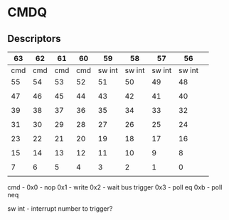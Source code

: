# CMDQ

## Descriptors

| 63  | 62  | 61  | 60  | 59     | 58     | 57     | 56     |   |
|-----|-----|-----|-----|--------|--------|--------|--------|---|
| cmd | cmd | cmd | cmd | sw int | sw int | sw int | sw int |   |
| 55  | 54  | 53  | 52  | 51     | 50     | 49     | 48     |   |
|     |     |     |     |        |        |        |        |   |
| 47  | 46  | 45  | 44  | 43     | 42     | 41     | 40     |   |
|     |     |     |     |        |        |        |        |   |
| 39  | 38  | 37  | 36  | 35     | 34     | 33     | 32     |   |
|     |     |     |     |        |        |        |        |   |
| 31  | 30  | 29  | 28  | 27     | 26     | 25     | 24     |   |
|     |     |     |     |        |        |        |        |   |
| 23  | 22  | 21  | 20  | 19     | 18     | 17     | 16     |   |
|     |     |     |     |        |        |        |        |   |
| 15  | 14  | 13  | 12  | 11     | 10     | 9      | 8      |   |
|     |     |     |     |        |        |        |        |   |
| 7   | 6   | 5   | 4   | 3      | 2      | 1      | 0      |   |
|     |     |     |     |        |        |        |        |   |

cmd - 0x0 - nop
      0x1 - write
      0x2 - wait bus trigger
      0x3 - poll eq
      0xb - poll neq

sw int - interrupt number to trigger?

